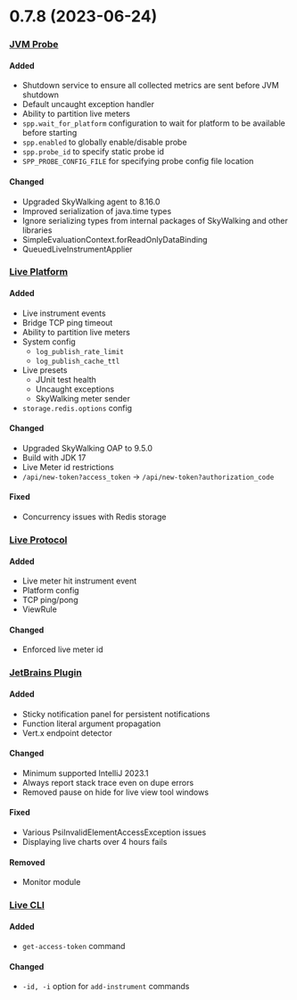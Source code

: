 # 0.7.8 (2023-06-24)

### [JVM Probe](https://github.com/sourceplusplus/probe-jvm)

#### Added
- Shutdown service to ensure all collected metrics are sent before JVM shutdown
- Default uncaught exception handler
- Ability to partition live meters
- `spp.wait_for_platform` configuration to wait for platform to be available before starting
- `spp.enabled` to globally enable/disable probe
- `spp.probe_id` to specify static probe id
- `SPP_PROBE_CONFIG_FILE` for specifying probe config file location

#### Changed
- Upgraded SkyWalking agent to 8.16.0
- Improved serialization of java.time types
- Ignore serializing types from internal packages of SkyWalking and other libraries
- SimpleEvaluationContext.forReadOnlyDataBinding
- QueuedLiveInstrumentApplier

### [Live Platform](https://github.com/sourceplusplus/sourceplusplus)

#### Added
- Live instrument events
- Bridge TCP ping timeout
- Ability to partition live meters
- System config
  - `log_publish_rate_limit`
  - `log_publish_cache_ttl`
- Live presets
  - JUnit test health
  - Uncaught exceptions
  - SkyWalking meter sender
- `storage.redis.options` config

#### Changed
- Upgraded SkyWalking OAP to 9.5.0
- Build with JDK 17
- Live Meter id restrictions
- `/api/new-token?access_token` -> `/api/new-token?authorization_code`

#### Fixed
- Concurrency issues with Redis storage

### [Live Protocol](https://github.com/sourceplusplus/protocol)

#### Added
- Live meter hit instrument event
- Platform config
- TCP ping/pong
- ViewRule

#### Changed
- Enforced live meter id

### [JetBrains Plugin](https://github.com/sourceplusplus/interface-jetbrains)

#### Added
- Sticky notification panel for persistent notifications
- Function literal argument propagation
- Vert.x endpoint detector

#### Changed
- Minimum supported IntelliJ 2023.1
- Always report stack trace even on dupe errors
- Removed pause on hide for live view tool windows

#### Fixed
- Various PsiInvalidElementAccessException issues
- Displaying live charts over 4 hours fails

#### Removed
- Monitor module

### [Live CLI](https://github.com/sourceplusplus/interface-cli)

#### Added
- `get-access-token` command

#### Changed
- `-id, -i` option for `add-instrument` commands
